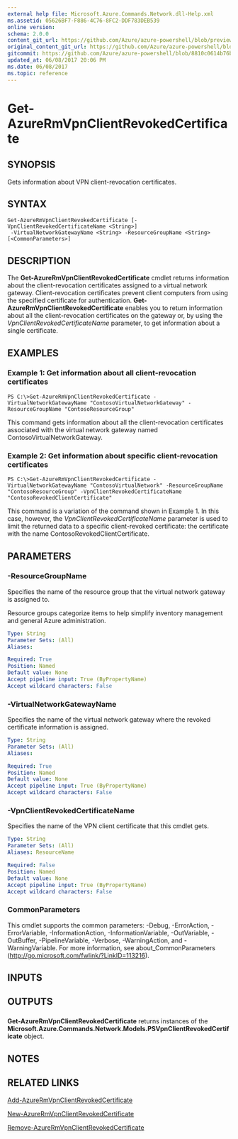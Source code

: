 ```yaml
---
external help file: Microsoft.Azure.Commands.Network.dll-Help.xml
ms.assetid: 05626BF7-F886-4C76-8FC2-DDF783DEB539
online version:
schema: 2.0.0
content_git_url: https://github.com/Azure/azure-powershell/blob/preview/src/ResourceManager/Network/Commands.Network/help/Get-AzureRmVpnClientRevokedCertificate.md
original_content_git_url: https://github.com/Azure/azure-powershell/blob/preview/src/ResourceManager/Network/Commands.Network/help/Get-AzureRmVpnClientRevokedCertificate.md
gitcommit: https://github.com/Azure/azure-powershell/blob/8810c0614b76be8d014616888a4ae7733a452af9
updated_at: 06/08/2017 20:06 PM
ms.date: 06/08/2017
ms.topic: reference
---
```


# Get-AzureRmVpnClientRevokedCertificate

## SYNOPSIS
Gets information about VPN client-revocation certificates.

## SYNTAX

```
Get-AzureRmVpnClientRevokedCertificate [-VpnClientRevokedCertificateName <String>]
 -VirtualNetworkGatewayName <String> -ResourceGroupName <String> [<CommonParameters>]
```

## DESCRIPTION
The **Get-AzureRmVpnClientRevokedCertificate** cmdlet returns information about the client-revocation certificates assigned to a virtual network gateway.
Client-revocation certificates prevent client computers from using the specified certificate for authentication.
**Get-AzureRmVpnClientRevokedCertificate** enables you to return information about all the client-revocation certificates on the gateway or, by using the *VpnClientRevokedCertificateName* parameter, to get information about a single certificate.

## EXAMPLES

### Example 1: Get information about all client-revocation certificates
```
PS C:\>Get-AzureRmVpnClientRevokedCertificate -VirtualNetworkGatewayName "ContosoVirtualNetworkGateway" -ResourceGroupName "ContosoResourceGroup"
```

This command gets information about all the client-revocation certificates associated with the virtual network gateway named ContosoVirtualNetworkGateway.

### Example 2: Get information about specific client-revocation certificates
```
PS C:\>Get-AzureRmVpnClientRevokedCertificate -VirtualNetworkGatewayName "ContosoVirtualNetwork" -ResourceGroupName "ContosoResourceGroup" -VpnClientRevokedCertificateName "ContosoRevokedClientCertificate"
```

This command is a variation of the command shown in Example 1.
In this case, however, the *VpnClientRevokedCertificateName* parameter is used to limit the returned data to a specific client-revoked certificate: the certificate with the name ContosoRevokedClientCertificate.

## PARAMETERS

### -ResourceGroupName
Specifies the name of the resource group that the virtual network gateway is assigned to.

Resource groups categorize items to help simplify inventory management and general Azure administration.

```yaml
Type: String
Parameter Sets: (All)
Aliases: 

Required: True
Position: Named
Default value: None
Accept pipeline input: True (ByPropertyName)
Accept wildcard characters: False
```

### -VirtualNetworkGatewayName
Specifies the name of the virtual network gateway where the revoked certificate information is assigned.

```yaml
Type: String
Parameter Sets: (All)
Aliases: 

Required: True
Position: Named
Default value: None
Accept pipeline input: True (ByPropertyName)
Accept wildcard characters: False
```

### -VpnClientRevokedCertificateName
Specifies the name of the VPN client certificate that this cmdlet gets.

```yaml
Type: String
Parameter Sets: (All)
Aliases: ResourceName

Required: False
Position: Named
Default value: None
Accept pipeline input: True (ByPropertyName)
Accept wildcard characters: False
```

### CommonParameters
This cmdlet supports the common parameters: -Debug, -ErrorAction, -ErrorVariable, -InformationAction, -InformationVariable, -OutVariable, -OutBuffer, -PipelineVariable, -Verbose, -WarningAction, and -WarningVariable. For more information, see about_CommonParameters (http://go.microsoft.com/fwlink/?LinkID=113216).

## INPUTS

## OUTPUTS

###  
**Get-AzureRmVpnClientRevokedCertificate** returns instances of the **Microsoft.Azure.Commands.Network.Models.PSVpnClientRevokedCertificate** object.

## NOTES

## RELATED LINKS

[Add-AzureRmVpnClientRevokedCertificate](./Add-AzureRmVpnClientRevokedCertificate.md)

[New-AzureRmVpnClientRevokedCertificate](./New-AzureRmVpnClientRevokedCertificate.md)

[Remove-AzureRmVpnClientRevokedCertificate](./Remove-AzureRmVpnClientRevokedCertificate.md)


